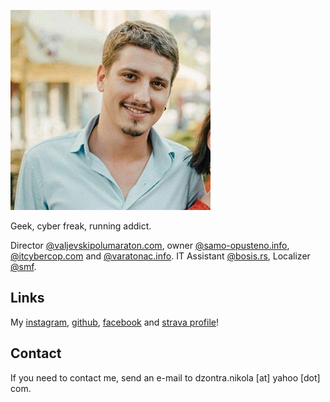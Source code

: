 ![dzontranikola](public/dzontra.jpg)

Geek, cyber freak, running addict.

Director [@valjevskipolumaraton.com](http://valjevskipolumaraton.com/), owner [@samo-opusteno.info](http://samo-opusteno.info/), [@itcybercop.com](http://itcybercop.com/) and [@varatonac.info](http://varatonac.info).
IT Assistant [@bosis.rs](https://bosis.rs), Localizer [@smf](http://simplemachines.org).

## Links

My [instagram](https://www.instagram.com/dzontra), [github](https://github.com/Dzonny/), [facebook](https://sr-rs.facebook.com/dzontra.nikola) and [strava profile](https://www.strava.com/athletes/20977202)!


## Contact

If you need to contact me, send an e-mail to dzontra.nikola [at] yahoo [dot] com.
